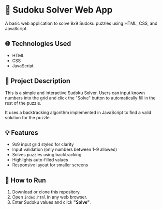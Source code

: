 # 🧩 Sudoku Solver Web App

A basic web application to solve 9x9 Sudoku puzzles using HTML, CSS, and JavaScript.

## 🌐 Technologies Used
- HTML
- CSS
- JavaScript

## 📌 Project Description
This is a simple and interactive Sudoku Solver. Users can input known numbers into the grid and click the "Solve" button to automatically fill in the rest of the puzzle.

It uses a backtracking algorithm implemented in JavaScript to find a valid solution for the puzzle.

## 💡 Features
- 9x9 input grid styled for clarity
- Input validation (only numbers between 1–9 allowed)
- Solves puzzles using backtracking
- Highlights auto-filled values
- Responsive layout for smaller screens

## 🚀 How to Run
1. Download or clone this repository.
2. Open `index.html` in any web browser.
3. Enter Sudoku values and click **"Solve"**.
